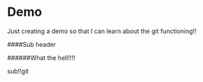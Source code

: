 # Demo

Just creating a demo so that I can learn about the git functioning!!

####Sub header

######What the hell!!!!

sub!!git 